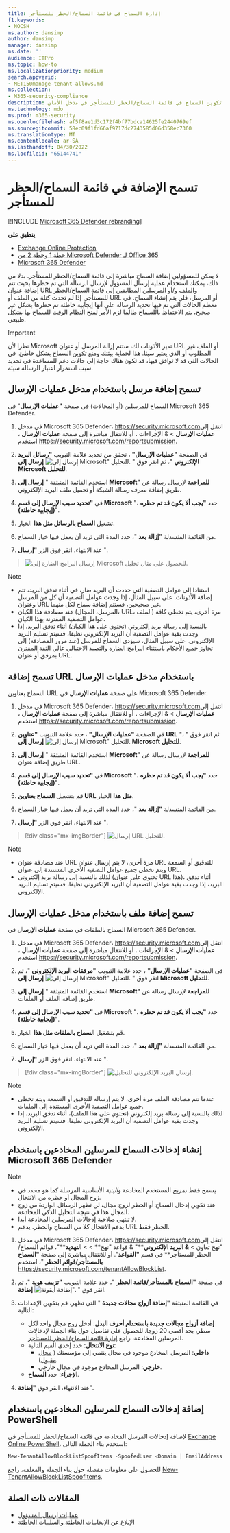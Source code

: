 ```yaml
---
title: إدارة السماح في قائمة السماح/الحظر للمستأجر
f1.keywords:
- NOCSH
ms.author: dansimp
author: dansimp
manager: dansimp
ms.date: ''
audience: ITPro
ms.topic: how-to
ms.localizationpriority: medium
search.appverid:
- MET150manage-tenant-allows.md
ms.collection:
- M365-security-compliance
description: يمكن للمسؤولين معرفة كيفية تكوين السماح في قائمة السماح/الحظر للمستأجر في مدخل الأمان.
ms.technology: mdo
ms.prod: m365-security
ms.openlocfilehash: af5f8ae1d3c172f4bf77bdca14625fe2440769ef
ms.sourcegitcommit: 58ec09f1fd66af9717dc2743585d06d358ec7360
ms.translationtype: MT
ms.contentlocale: ar-SA
ms.lasthandoff: 04/30/2022
ms.locfileid: "65144741"
---
```

# <a name="add-allows-in-the-tenant-allowblock-list"></a>تسمح الإضافة في قائمة السماح/الحظر للمستأجر

[!INCLUDE [Microsoft 365 Defender rebranding](../includes/microsoft-defender-for-office.md)]

**ينطبق على**
- [Exchange Online Protection](exchange-online-protection-overview.md)
- [خطة 1 وخطة 2 من Microsoft Defender لـ Office 365](defender-for-office-365.md)
- [Microsoft 365 Defender](../defender/microsoft-365-defender.md)

لا يمكن للمسؤولين إضافة السماح مباشرة إلى قائمة السماح/الحظر للمستأجر. بدلا من ذلك، يمكنك استخدام عملية إرسال المسؤول لإرسال الرسالة التي تم حظرها بحيث تتم إضافة عنوان URL والملف و/أو المرسلين المطابقين إلى قائمة السماح/الحظر للمستأجر. إذا لم تحدث كتلة من الملف أو URL أو المرسل، فلن يتم إنشاء السماح. في معظم الحالات التي تم فيها تحديد الرسالة على أنها إيجابية خاطئة تم حظرها بشكل غير صحيح، يتم الاحتفاظ باللسماح طالما لزم الأمر لمنح النظام الوقت للسماح بها بشكل طبيعي.

> [!IMPORTANT]
> نظرا لأن Microsoft تدير الأذونات لك، ستتم إزالة المرسل أو عنوان URL أو الملف غير المطلوب أو الذي يعتبر سيئا. هذا لحماية بيئتك ومنع تكوين السماح بشكل خاطئ. في الحالات التي قد لا توافق فيها، قد تكون هناك حاجة إلى حالات دعم للمساعدة في تحديد سبب استمرار اعتبار الرسالة سيئة.

## <a name="add-sender-allows-using-the-submissions-portal"></a>تسمح إضافة مرسل باستخدام مدخل عمليات الإرسال

السماح للمرسلين (أو المجالات) في صفحة **"عمليات الإرسال**" في Microsoft 365 Defender.

1. في مدخل Microsoft 365 Defender، <https://security.microsoft.com>انتقل إلى **عمليات الإرسال** \> & الإجراءات **.** أو للانتقال مباشرة إلى صفحة **عمليات الإرسال** ، استخدم <https://security.microsoft.com/reportsubmission>.

2. في الصفحة **"عمليات الإرسال"** ، تحقق من تحديد علامة التبويب **"رسائل البريد الإلكتروني** "، ثم انقر فوق " ![إرسال إلى Microsoft" للتحليل.](../../media/m365-cc-sc-create-icon.png) **إرسال إلى Microsoft للتحليل**.

3. استخدم القائمة المنبثقة " **إرسال إلى Microsoft" للمراجعة** لإرسال رسالة عن طريق إضافة معرف رسالة الشبكة أو تحميل ملف البريد الإلكتروني.

4. في **"تحديد سبب الإرسال إلى قسم Microsoft** "، حدد **"يجب ألا يكون قد تم حظره (إيجابية خاطئة)**".

5. تشغيل **السماح بالرسائل مثل هذا** الخيار.

6. من القائمة المنسدلة **"إزالة بعد** "، حدد المدة التي تريد أن يعمل فيها خيار السماح.

7. عند الانتهاء، انقر فوق الزر **"إرسال** ".

> ![إرسال البرامج الضارة إلى Microsoft للحصول على مثال تحليل.](../../media/admin-submission-allow-messages.png)

> [!NOTE]
>
> - استنادا إلى عوامل التصفية التي حددت أن البريد ضار، في أثناء تدفق البريد، تتم إضافة الأذونات. على سبيل المثال، إذا وجدت عوامل التصفية أن كل من المرسل وعنوان URL غير صحيحين، فستتم إضافة سماح لكل منهما. 
> - عند مصادفة هذا الكيان (المرسل، المجال، URL، الملف) مرة أخرى، يتم تخطي كافة عوامل التصفية المقترنة بهذا الكيان.
> - بالنسبة إلى رسالة بريد إلكتروني (تحتوي على هذا الكيان) أثناء تدفق البريد، إذا وجدت بقية عوامل التصفية أن البريد الإلكتروني نظيفا، فسيتم تسليم البريد الإلكتروني. على سبيل المثال، سيؤدي السماح للمرسل (عند مرور المصادقة) إلى تجاوز جميع الأحكام باستثناء البرامج الضارة والتصيد الاحتيالي عالي الثقة المقترن بمرفق أو عنوان URL.

## <a name="add-url-allows-using-the-submissions-portal"></a>تسمح إضافة URL باستخدام مدخل عمليات الإرسال

السماح بعناوين URL على صفحة **عمليات الإرسال** في Microsoft 365 Defender.

1. في مدخل Microsoft 365 Defender، <https://security.microsoft.com>انتقل إلى **عمليات الإرسال** \> & الإجراءات **.** أو للانتقال مباشرة إلى صفحة **عمليات الإرسال** ، استخدم <https://security.microsoft.com/reportsubmission>.

2. في الصفحة **"عمليات الإرسال"** ، حدد علامة التبويب **"عناوين URL** "، ثم انقر فوق " ![إرسال إلى Microsoft" للتحليل.](../../media/m365-cc-sc-create-icon.png) **إرسال إلى Microsoft للتحليل**.

3. استخدم القائمة المنبثقة " **إرسال إلى Microsoft" للمراجعة** لإرسال رسالة عن طريق إضافة عنوان URL.

4. في **"تحديد سبب الإرسال إلى قسم Microsoft** "، حدد **"يجب ألا يكون قد تم حظره (إيجابية خاطئة)**".

5. قم بتشغيل **السماح بعناوين URL مثل هذا** الخيار.

6. من القائمة المنسدلة **"إزالة بعد** "، حدد المدة التي تريد أن يعمل فيها خيار السماح.

7. عند الانتهاء، انقر فوق الزر **"إرسال** ".

> [!div class="mx-imgBorder"]
> ![إرسال URL للتحليل.](../../media/submit-url-for-analysis.png)

> [!NOTE]
>
> - عند مصادفة عنوان URL مرة أخرى، لا يتم إرسال عنوان URL للتدقيق أو السمعة ويتم تخطي جميع عوامل التصفية الأخرى المستندة إلى عنوان URL.
> - لذلك بالنسبة إلى رسالة بريد إلكتروني (تحتوي على عنوان URL هذا)، أثناء تدفق البريد، إذا وجدت بقية عوامل التصفية أن البريد الإلكتروني نظيفا، فسيتم تسليم البريد الإلكتروني.

## <a name="add-file-allows-using-the-submissions-portal"></a>تسمح إضافة ملف باستخدام مدخل عمليات الإرسال

السماح بالملفات في صفحة **عمليات الإرسال** في Microsoft 365 Defender.

1. في مدخل Microsoft 365 Defender، <https://security.microsoft.com>انتقل إلى **عمليات الإرسال** \> & الإجراءات **.** أو للانتقال مباشرة إلى صفحة **عمليات الإرسال** ، استخدم <https://security.microsoft.com/reportsubmission>.

2. في الصفحة **"عمليات الإرسال"** ، حدد علامة التبويب **"مرفقات البريد الإلكتروني** "، ثم انقر فوق " ![إرسال إلى Microsoft" للتحليل.](../../media/m365-cc-sc-create-icon.png) **إرسال إلى Microsoft للتحليل**.

3. استخدم القائمة المنبثقة " **إرسال إلى Microsoft" للمراجعة** لإرسال رسالة عن طريق إضافة الملف أو الملفات.

4. في **"تحديد سبب الإرسال إلى قسم Microsoft** "، حدد **"يجب ألا يكون قد تم حظره (إيجابية خاطئة)**".

5. قم بتشغيل **السماح بالملفات مثل هذا** الخيار.

6. من القائمة المنسدلة **"إزالة بعد** "، حدد المدة التي تريد أن يعمل فيها خيار السماح.

7. عند الانتهاء، انقر فوق الزر **"إرسال** ".

> [!div class="mx-imgBorder"]
> ![إرسال البريد الإلكتروني للتحليل.](../../media/submit-email-for-analysis.png)

> [!NOTE]
>
> - عندما تتم مصادفة الملف مرة أخرى، لا يتم إرساله للتدقيق أو السمعة ويتم تخطي جميع عوامل التصفية الأخرى المستندة إلى الملفات.
> - لذلك بالنسبة إلى رسالة بريد إلكتروني (تحتوي على هذا الملف)، أثناء تدفق البريد، إذا وجدت بقية عوامل التصفية أن البريد الإلكتروني نظيفا، فسيتم تسليم البريد الإلكتروني. 

## <a name="create-spoofed-sender-allow-entries-using-microsoft-365-defender"></a>إنشاء إدخالات السماح للمرسلين المخادعين باستخدام Microsoft 365 Defender

> [!NOTE]
>
> - يسمح فقط _بمزيج_ المستخدم المخادعة _والبنية_ الأساسية المرسلة كما هو محدد في زوج المجال أو حظره من الانتحال.
> - عند تكوين إدخال السماح أو الحظر لزوج مجال، لن تظهر الرسائل الواردة من زوج المجال هذا في نتيجة التحليل الذكي المخادعة.
> - لا تنتهي صلاحية إدخالات المرسلين المخادعة أبدا.
> - يدعم الانتحال كلا من السماح والحظر. يدعم URL الحظر فقط.

1. في مدخل Microsoft 365 Defender، <https://security.microsoft.com>انتقل إلى "نهج تعاون \> **& البريد الإلكتروني****" & قواعد "نهج** \> \> **التهديد****"، قوائم السماح/الحظر للمستأجر** في قسم **"القواعد**". أو للانتقال مباشرة إلى صفحة **"السماح بالمستأجر/قوائم الحظر** "، استخدم <https://security.microsoft.com/tenantAllowBlockList>.

2. في صفحة **"السماح بالمستأجر/قائمة الحظر** "، حدد علامة التبويب **"تزييف هوية** "، ثم انقر فوق " ![إضافة أيقونة".](../../media/m365-cc-sc-create-icon.png) **إضافة**.

3. في القائمة المنبثقة **"إضافة أزواج مجالات جديدة** " التي تظهر، قم بتكوين الإعدادات التالية:
   - **إضافة أزواج مجالات جديدة باستخدام أحرف البدل**: أدخل زوج مجال واحد لكل سطر، بحد أقصى 20 زوجا. للحصول على تفاصيل حول بناء الجملة لإدخالات المرسلين المخادعة، راجع [إدارة قائمة السماح/الحظر للمستأجر](tenant-allow-block-list.md).
   - **نوع الانتحال**: حدد إحدى القيم التالية:
     - **داخلي**: المرسل المخادع موجود في مجال ينتمي إلى مؤسستك ( [مجال مقبول](/exchange/mail-flow-best-practices/manage-accepted-domains/manage-accepted-domains)).
     - **خارجي**: المرسل المخادع موجود في مجال خارجي.
   - **الإجراء**: حدد **السماح**.

4. عند الانتهاء، انقر فوق **"إضافة**".

## <a name="add-spoofed-sender-allow-entries-using-powershell"></a>إضافة إدخالات السماح للمرسلين المخادعين باستخدام PowerShell

لإضافة إدخالات المرسل المخادعة في قائمة السماح/الحظر للمستأجر في [Exchange Online PowerShell](/exchange/connect-to-exchange-online-powershell)، استخدم بناء الجملة التالي:

```powershell
New-TenantAllowBlockListSpoofItems -SpoofedUser <Domain | EmailAddress | *> -SendingInfrastructure <Domain | IPAddress/24> -SpoofType <External | Internal> -Action <Allow | Block>
```

للحصول على معلومات مفصلة حول بناء الجملة والمعلمة، راجع [New-TenantAllowBlockListSpoofItems](/powershell/module/exchange/new-tenantallowblocklistspoofitems).

## <a name="related-articles"></a>المقالات ذات الصلة

- [عمليات إرسال المسؤول](admin-submission.md)
- [الإبلاغ عن الإيجابيات الخاطئة والسلبيات الخاطئة](report-false-positives-and-false-negatives.md)
